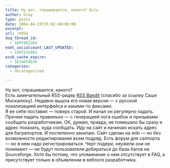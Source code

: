 ```yaml
---
title: Ну вот, спрашивается, какого? Есть
author: Gray
type: posts
date: 2004-04-19T15:02:48+00:00
excerpt:
url: /4854
dsq_thread_id:
  - 1697482264
esml_socialcount_LAST_UPDATED:
  - 1497215403
essb_cache_expire:
  - 1614454836
categories:
  - Uncategorized

---
```








Ну вот, спрашивается, какого?  
Есть замечательный RSS-ридер <a href="http://rssbandit.org/" target="_blank">RSS Bandit</a> (спасибо за ссылку Саше Москалюку). Недавно вышла его новая версия &#8212; с русской локализацией интерфейса и какими-то фиксами.  
Я ее себе поставил &#8212; поверх старой. И начал он регулярно падать. Причем падать правильно &#8212; с генерацией лога ошибок и призывами сообщить разработчикам. ОК, думаю, правда, не помешало бы сразу и адрес показать, куда сообщать. Иду на сайт и начинаю искать адрес для багрепортов. И постепенно закипаю. Сайт сделан на wiki &#8212; но без возможности редактирования всем подряд. Есть форум для саппорта &#8212; но в нем надо регистрироваться. Черт подери, неужели они не понимают &#8212; не будут пользователи добираться до базы багов на Sourceforge. Хотя бы потому, что упоминание о нем отсутствует в FAQ, а присутствует только в объявлении в веблоге разработчика.